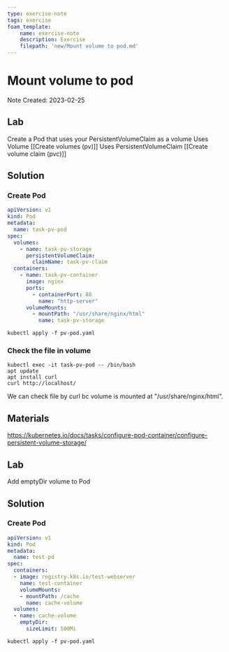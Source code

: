 ```yaml
---
type: exercise-note
tags: exercise
foam_template:
    name: exercise-note
    description: Exercise
    filepath: 'new/Mount volume to pod.md'
---
```

# Mount volume to pod
Note Created: 2023-02-25

## Lab 

 Create a Pod that uses your PersistentVolumeClaim as a volume
Uses Volume [[Create volumes (pv)]]
Uses PersistentVolumeClaim [[Create volume claim (pvc)]]

## Solution

### Create Pod
```yaml
apiVersion: v1
kind: Pod
metadata:
  name: task-pv-pod
spec:
  volumes:
    - name: task-pv-storage
      persistentVolumeClaim:
        claimName: task-pv-claim
  containers:
    - name: task-pv-container
      image: nginx
      ports:
        - containerPort: 80
          name: "http-server"
      volumeMounts:
        - mountPath: "/usr/share/nginx/html"
          name: task-pv-storage
```
```console
kubectl apply -f pv-pod.yaml
```

### Check the file in volume
```console
kubectl exec -it task-pv-pod -- /bin/bash
apt update
apt install curl
curl http://localhost/
```

We can check file by curl bc volume is mounted at "/usr/share/nginx/html".

## Materials
https://kubernetes.io/docs/tasks/configure-pod-container/configure-persistent-volume-storage/

## Lab 

Add emptyDir volume to Pod

## Solution

### Create Pod
```yaml
apiVersion: v1
kind: Pod
metadata:
  name: test-pd
spec:
  containers:
  - image: registry.k8s.io/test-webserver
    name: test-container
    volumeMounts:
    - mountPath: /cache
      name: cache-volume
  volumes:
  - name: cache-volume
    emptyDir:
      sizeLimit: 500Mi
```
```console
kubectl apply -f pv-pod.yaml
```